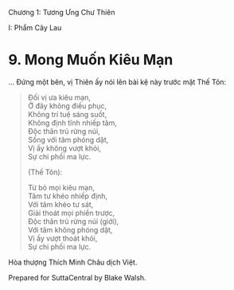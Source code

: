 

Chương 1: Tương Ưng Chư Thiên

I: Phẩm Cây Lau

# 9\. Mong Muốn Kiêu Mạn

… Ðứng một bên, vị Thiên ấy nói lên bài kệ này trước mặt Thế Tôn:

> Ðối vị ưa kiêu mạn,  
> Ở đây không điều phục,  
> Không trí tuệ sáng suốt,  
> Không định tĩnh nhiếp tâm,  
> Ðộc thân trú rừng núi,  
> Sống với tâm phóng dật,  
> Vị ấy không vượt khỏi,  
> Sự chi phối ma lực.
> 
> (Thế Tôn):
> 
> Từ bỏ mọi kiêu mạn,  
> Tâm tư khéo nhiếp định,  
> Với tâm khéo tư sát,  
> Giải thoát mọi phiền trược,  
> Ðộc thân trú rừng núi (giới),  
> Với tâm không phóng dật,  
> Vị ấy vượt thoát khỏi,  
> Sự chi phối ma lực.

Hòa thượng Thích Minh Châu dịch Việt.

Prepared for SuttaCentral by Blake Walsh.